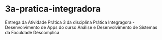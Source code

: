 # 3a-pratica-integradora
Entrega da Atividade Prática 3 da disciplina Prática Integragora - Desenvolvimento de Apps do curso Análise e Desenvolvimento de Sistemas da Faculdade Descomplica
